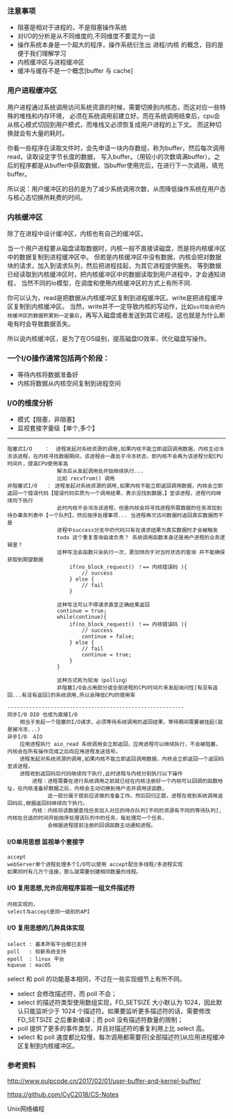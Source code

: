 ### 注意事项

- 阻塞是相对于进程的，不是阻塞操作系统
- 对I/O的分析是从不同维度的,不同维度不要混为一谈
- 操作系统本身是一个超大的程序，操作系统衍生出 进程/内核 的概念，目的是便于我们理解学习
- 内核缓冲区与进程缓冲区
- 缓冲与缓存不是一个概念[buffer 与 cache]

### 用户进程缓冲区

用户进程通过系统调用访问系统资源的时候，需要切换到内核态，而这对应一些特殊的堆栈和内存环境，
必须在系统调用前建立好。而在系统调用结束后，cpu会从核心模式切回到用户模式，而堆栈又必须恢复成用户进程的上下文。
而这种切换就会有大量的耗时。

你看一些程序在读取文件时，会先申请一块内存数组，称为buffer，然后每次调用read，读取设定字节长度的数据，
写入buffer。（用较小的次数填满buffer）。之后的程序都是从buffer中获取数据，当buffer使用完后，在进行下一次调用，填充buffer。

所以说：用户缓冲区的目的是为了减少系统调用次数，从而降低操作系统在用户态与核心态切换所耗费的时间。

### 内核缓冲区

除了在进程中设计缓冲区，内核也有自己的缓冲区。

当一个用户进程要从磁盘读取数据时，内核一般不直接读磁盘，而是将内核缓冲区中的数据复制到进程缓冲区中。
但若是内核缓冲区中没有数据，内核会把对数据块的请求，加入到请求队列，然后把进程挂起，为其它进程提供服务。
等到数据已经读取到内核缓冲区时，把内核缓冲区中的数据读取到用户进程中，才会通知进程，
当然不同的io模型，在调度和使用内核缓冲区的方式上有所不同.

你可以认为，read是把数据从内核缓冲区复制到进程缓冲区。write是把进程缓冲区复制到内核缓冲区。
当然，write并不一定导致内核的写动作，比如`os可能会把内核缓冲区的数据积累到一定量后`，再写入磁盘或者发送到其它进程。这也就是为什么断电有时会导致数据丢失。

所以说内核缓冲区，是为了在OS级别，提高磁盘IO效率，优化磁盘写操作。

### 一个I/O操作通常包括两个阶段：

- 等待内核将数据准备好
- 内核将数据从内核空间复制到进程空间

### I/O的维度分析

- 模式【阻塞，非阻塞】
- 监视套接字量级【单个,多个】

----------------------------------------------------------------------------

    阻塞式I/O    ：  进程发起对系统资源的调用,如果内核不能立即返回调用数据，内核主动冷冻该进程，在内核寻找数据期间，该进程会一直处于冷冻状态，即内核不会再为该进程分配CPU时间片，提高CPU使用率高
                    解冻后从发起调用处开始继续执行...
                    比如 recvfrom() 调用
    非阻塞式I/O   ： 进程发起对系统资源的调用,如果内核不能立即返回调用数据，内核会立即返回一个错误代码【错误代码实质为一个调用结果，表示没找到数据，】至该进程，进程代码继续向下执行
                    此时内核不会冷冻该进程，但是内核会将寻找进程所需数据的任务添加到待办事务列表中【一个队列】，然后按序处理事项... 当进程再次访问数据时返回真实数据而不是
                    进程中success分支中的代码只有在请求结果为真实数据时才会被触发
                    todo 这个重复查询由谁负责？ 系统调用函数本身还是用户进程的业务逻辑里？
                    这种写法会函数只会执行一次，更加倾向于对当时状态的查询 并不能确保获取到期望数据
                        if(no_block_request() ！== 内核错误码 ){
                            // success
                        } else {
                            // fail
                        }

                    这种写法可以不停请求直至正确结果返回
                    continue = true;
                    while(continue){
                        if(no_block_request() ！== 内核错误码 ){
                            // success
                            continue = false;
                        } else {
                            // fail
                            continue = true;
                        }
                    }

                    这种方式称为轮询（polling）
                    非阻塞I/O会占用部分或全部进程的CPU时间片来发起询问性[有没有返回...有没有返回]的系统调用,所以会降低CPU的使用率

    ---------------------------------------------------------
    同步I/O DIO 也成为直接I/O
        相当于发起一个阻塞的I/O请求，必须等待系统调用的返回结果，等待期间需要被挂起(就是被冷冻...)
    异步I/O  AIO
        应用进程执行 aio_read 系统调用会立即返回，应用进程可以继续执行，不会被阻塞，内核会在所有操作完成之后向应用进程发送信号。
        进程发起对系统资源的调用,如果内核不能立即返回调用数据，内核会立即返回一个返回码至该进程，
        进程收到返回码后代码继续向下执行,此时进程与内核分别执行以下操作
            进程：进程需要在进行系统调用之前就已经在内核注册好一个内核可以回调的函数地址，在内核准备好数据之后，内核会主动切换到用户态并调用该函数，
                 这一部分属于提前应该做的准备工作。然后回归正题，进程在收到系统调用返回码后,根据返回码继续向下执行。
            内核：内核将该数据查找任务加入对应的待办队列[不同的资源有不同的等待队列],内核在合适的时间开始按序处理该队列中的任务，每处理完一个任务，
                 会根据进程提前注册的回调函数主动通知进程。


#### I/O单用思想 监视单个套接字

    accept
    webServer单个进程处理多个I/O可以使用 accept配合多线程/多进程实现
    如果同时有几万个连接，那么就需要创建相同数量的线程。

#### I/O 复用思想,允许应用程序监视一组文件描述符

    内核实现的，
    select与accept是同一级别的API

#### I/O 复用思想的几种具体实现

    select : 基本所有平台都已支持
    poll   : 较新系统支持
    epoll  : linux 平台
    kqueue : macOS

select 和 poll 的功能基本相同，不过在一些实现细节上有所不同。

- select 会修改描述符，而 poll 不会；
- select 的描述符类型使用数组实现，FD_SETSIZE 大小默认为 1024，因此默认只能监听少于 1024 个描述符。如果要监听更多描述符的话，需要修改 FD_SETSIZE 之后重新编译；而 poll 没有描述符数量的限制；
- poll 提供了更多的事件类型，并且对描述符的重复利用上比 select 高。
- select 和 poll 速度都比较慢，每次调用都需要将[全部描述符]从应用进程缓冲区复制到内核缓冲区。


### 参考资料

http://www.pulpcode.cn/2017/02/01/user-buffer-and-kernel-buffer/

https://github.com/CyC2018/CS-Notes

Unix网络编程